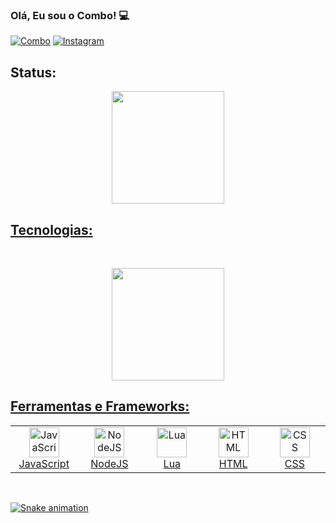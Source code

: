 ### Olá, Eu sou o Combo! 💻

[![Combo](https://img.shields.io/badge/Discord-7289DA?style=for-the-badge&logo=discord&logoColor=white)](https://discord.gg/5RevMV2QDW)
[![Instagram](https://img.shields.io/badge/Instagram-E4405F?style=for-the-badge&logo=instagram&logoColor=white)](https://www.instagram.com/guioliver_7/)

## Status:

<div align="center">
  <a href="https://github.com/imGui33">
  <img height="180em" src="https://github-readme-stats.vercel.app/api?username=combo0001&show_icons=true&theme=dracula&include_all_commits=true&count_private=true"/>

</div>
  
## Tecnologias:
  
<br /><div align="center">
  <a href="https://github.com/imGui33">
  <img height="180em" src="https://github-readme-stats.vercel.app/api?username=combo0001&show_icons=true&theme=dracula&include_all_commits=true&count_private=true"/>

</div>

## Ferramentas e Frameworks:

<table style="overflow:hidden">
  <tr>
    <td align="center" width="96">
      <a href="#javascript">
        <img src="https://upload.wikimedia.org/wikipedia/commons/thumb/9/99/Unofficial_JavaScript_logo_2.svg/1200px-Unofficial_JavaScript_logo_2.svg.png" width="48" height="48" alt="JavaScript" />
      </a>
      <br>JavaScript
    </td>
    <td align="center" width="96">
      <a href="#nodejs">
        <img src="https://thidu.dev/images/Nodejs.svg" width="48" height="48" alt="NodeJS" />
      </a>
      <br>NodeJS
    </td>
    <td align="center" width="96">
      <a href="#lua">
        <img src="https://upload.wikimedia.org/wikipedia/commons/thumb/c/cf/Lua-Logo.svg/1200px-Lua-Logo.svg.png" width="48" height="48" alt="Lua" />
      </a>
      <br>Lua
    </td>
    <td align="center" width="96">
      <a href="#html">
        <img src="https://upload.wikimedia.org/wikipedia/commons/thumb/6/61/HTML5_logo_and_wordmark.svg/1200px-HTML5_logo_and_wordmark.svg.png" width="48" height="48" alt="HTML" />
      </a>
      <br>HTML
    </td>
    <td align="center" width="96">
      <a href="#css">
        <img src="https://llumine.com.br/wp-content/uploads/2018/03/css-logo-300x300.png" width="48" height="48" alt="CSS" />
      </a>
      <br>CSS
    </td>
  </tr>
</table>


<br />
 
![Snake animation](https://github.com/combo0001/combo0001/blob/output/github-contribution-grid-snake.svg)
